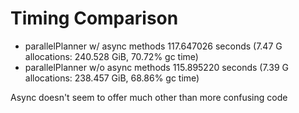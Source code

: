 
# Timing Comparison

- parallelPlanner w/ async methods
117.647026 seconds (7.47 G allocations: 240.528 GiB, 70.72% gc time)
- parallelPlanner w/o async methods
115.895220 seconds (7.39 G allocations: 238.457 GiB, 68.86% gc time)

Async doesn't seem to offer much other than more confusing code 
